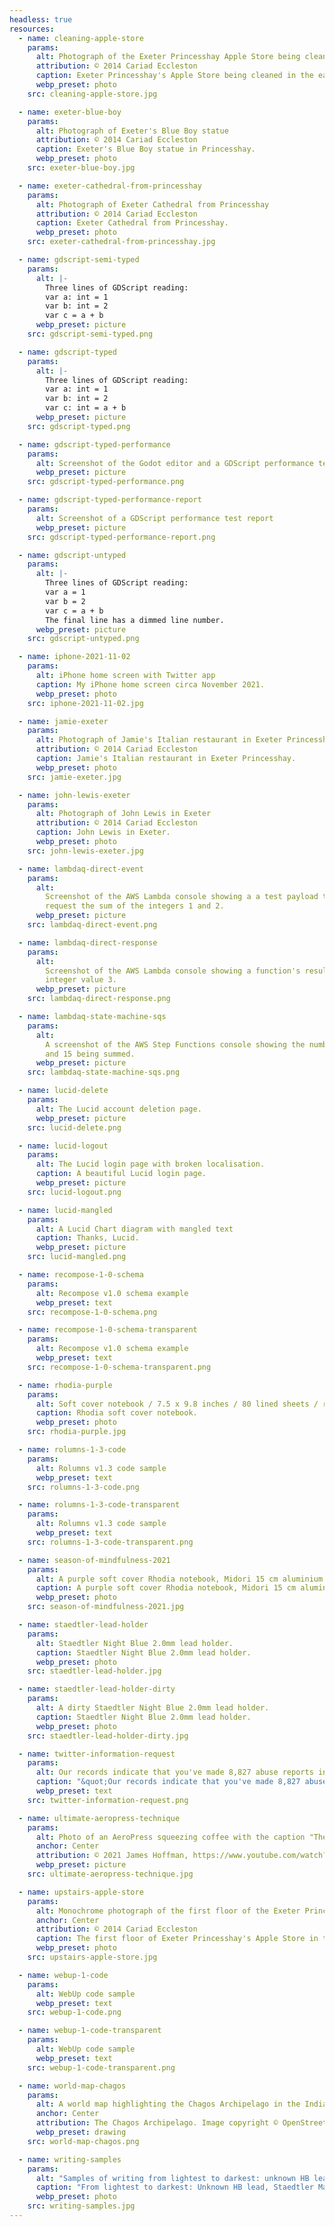 ```yaml
---
headless: true
resources:
  - name: cleaning-apple-store
    params:
      alt: Photograph of the Exeter Princesshay Apple Store being cleaned in the early morning
      attribution: © 2014 Cariad Eccleston
      caption: Exeter Princesshay's Apple Store being cleaned in the early morning.
      webp_preset: photo
    src: cleaning-apple-store.jpg

  - name: exeter-blue-boy
    params:
      alt: Photograph of Exeter's Blue Boy statue
      attribution: © 2014 Cariad Eccleston
      caption: Exeter's Blue Boy statue in Princesshay.
      webp_preset: photo
    src: exeter-blue-boy.jpg

  - name: exeter-cathedral-from-princesshay
    params:
      alt: Photograph of Exeter Cathedral from Princesshay
      attribution: © 2014 Cariad Eccleston
      caption: Exeter Cathedral from Princesshay.
      webp_preset: photo
    src: exeter-cathedral-from-princesshay.jpg

  - name: gdscript-semi-typed
    params:
      alt: |-
        Three lines of GDScript reading:
        var a: int = 1
        var b: int = 2
        var c = a + b
      webp_preset: picture
    src: gdscript-semi-typed.png

  - name: gdscript-typed
    params:
      alt: |-
        Three lines of GDScript reading:
        var a: int = 1
        var b: int = 2
        var c: int = a + b
      webp_preset: picture
    src: gdscript-typed.png

  - name: gdscript-typed-performance
    params:
      alt: Screenshot of the Godot editor and a GDScript performance test report
      webp_preset: picture
    src: gdscript-typed-performance.png

  - name: gdscript-typed-performance-report
    params:
      alt: Screenshot of a GDScript performance test report
      webp_preset: picture
    src: gdscript-typed-performance-report.png

  - name: gdscript-untyped
    params:
      alt: |-
        Three lines of GDScript reading:
        var a = 1
        var b = 2
        var c = a + b
        The final line has a dimmed line number.
      webp_preset: picture
    src: gdscript-untyped.png

  - name: iphone-2021-11-02
    params:
      alt: iPhone home screen with Twitter app
      caption: My iPhone home screen circa November 2021.
      webp_preset: photo
    src: iphone-2021-11-02.jpg

  - name: jamie-exeter
    params:
      alt: Photograph of Jamie's Italian restaurant in Exeter Princesshay
      attribution: © 2014 Cariad Eccleston
      caption: Jamie's Italian restaurant in Exeter Princesshay.
      webp_preset: photo
    src: jamie-exeter.jpg

  - name: john-lewis-exeter
    params:
      alt: Photograph of John Lewis in Exeter
      attribution: © 2014 Cariad Eccleston
      caption: John Lewis in Exeter.
      webp_preset: photo
    src: john-lewis-exeter.jpg

  - name: lambdaq-direct-event
    params:
      alt:
        Screenshot of the AWS Lambda console showing a a test payload to
        request the sum of the integers 1 and 2.
      webp_preset: picture
    src: lambdaq-direct-event.png

  - name: lambdaq-direct-response
    params:
      alt:
        Screenshot of the AWS Lambda console showing a function's result is the
        integer value 3.
      webp_preset: picture
    src: lambdaq-direct-response.png

  - name: lambdaq-state-machine-sqs
    params:
      alt:
        A screenshot of the AWS Step Functions console showing the numbers 100
        and 15 being summed.
      webp_preset: picture
    src: lambdaq-state-machine-sqs.png

  - name: lucid-delete
    params:
      alt: The Lucid account deletion page.
      webp_preset: picture
    src: lucid-delete.png

  - name: lucid-logout
    params:
      alt: The Lucid login page with broken localisation.
      caption: A beautiful Lucid login page.
      webp_preset: picture
    src: lucid-logout.png

  - name: lucid-mangled
    params:
      alt: A Lucid Chart diagram with mangled text
      caption: Thanks, Lucid.
      webp_preset: picture
    src: lucid-mangled.png

  - name: recompose-1-0-schema
    params:
      alt: Recompose v1.0 schema example
      webp_preset: text
    src: recompose-1-0-schema.png

  - name: recompose-1-0-schema-transparent
    params:
      alt: Recompose v1.0 schema example
      webp_preset: text
    src: recompose-1-0-schema-transparent.png

  - name: rhodia-purple
    params:
      alt: Soft cover notebook / 7.5 x 9.8 inches / 80 lined sheets / ribbon bookmark / expandable inner pocket / 90 gsm ivory brushed vellum paper / made in Étival-Clairefontaine, France
      caption: Rhodia soft cover notebook.
      webp_preset: photo
    src: rhodia-purple.jpg

  - name: rolumns-1-3-code
    params:
      alt: Rolumns v1.3 code sample
      webp_preset: text
    src: rolumns-1-3-code.png

  - name: rolumns-1-3-code-transparent
    params:
      alt: Rolumns v1.3 code sample
      webp_preset: text
    src: rolumns-1-3-code-transparent.png

  - name: season-of-mindfulness-2021
    params:
      alt: A purple soft cover Rhodia notebook, Midori 15 cm aluminium rule, Staedtler Night Blue 2 mm lead holder, 2 mm Staedtler Mars carbon leads and box of Pentel 1 mm EnerGel X pens.
      caption: A purple soft cover Rhodia notebook, Midori 15 cm aluminium rule, Staedtler Night Blue 2 mm lead holder, 2 mm Staedtler Mars carbon leads and box of Pentel 1 mm EnerGel X pens.
      webp_preset: photo
    src: season-of-mindfulness-2021.jpg

  - name: staedtler-lead-holder
    params:
      alt: Staedtler Night Blue 2.0mm lead holder.
      caption: Staedtler Night Blue 2.0mm lead holder.
      webp_preset: photo
    src: staedtler-lead-holder.jpg

  - name: staedtler-lead-holder-dirty
    params:
      alt: A dirty Staedtler Night Blue 2.0mm lead holder.
      caption: Staedtler Night Blue 2.0mm lead holder.
      webp_preset: photo
    src: staedtler-lead-holder-dirty.jpg

  - name: twitter-information-request
    params:
      alt: Our records indicate that you've made 8,827 abuse reports in the past 24 months. Of those, 242 reports have been processed.
      caption: "&quot;Our records indicate that you've made 8,827 abuse reports in the past 24 months. Of those, 242 reports have been processed.&quot;"
      webp_preset: text
    src: twitter-information-request.png

  - name: ultimate-aeropress-technique
    params:
      alt: Photo of an AeroPress squeezing coffee with the caption "The Ultimate AeroPress technique"
      anchor: Center
      attribution: © 2021 James Hoffman, https://www.youtube.com/watch?v=j6VlT_jUVPc
      webp_preset: picture
    src: ultimate-aeropress-technique.jpg

  - name: upstairs-apple-store
    params:
      alt: Monochrome photograph of the first floor of the Exeter Princesshay Apple Store in the early morning
      anchor: Center
      attribution: © 2014 Cariad Eccleston
      caption: The first floor of Exeter Princesshay's Apple Store in the early morning.
      webp_preset: photo
    src: upstairs-apple-store.jpg

  - name: webup-1-code
    params:
      alt: WebUp code sample
      webp_preset: text
    src: webup-1-code.png

  - name: webup-1-code-transparent
    params:
      alt: WebUp code sample
      webp_preset: text
    src: webup-1-code-transparent.png

  - name: world-map-chagos
    params:
      alt: A world map highlighting the Chagos Archipelago in the Indian Ocean.
      anchor: Center
      attribution: The Chagos Archipelago. Image copyright © OpenStreetMap.
      webp_preset: drawing
    src: world-map-chagos.png

  - name: writing-samples
    params:
      alt: "Samples of writing from lightest to darkest: unknown HB lead, Staedtler Mars Carbon 2 mm 2B lead and EnerGel X"
      caption: "From lightest to darkest: Unknown HB lead, Staedtler Mars Carbon 2 mm 2B lead and EnerGel X."
      webp_preset: photo
    src: writing-samples.jpg
---
```

